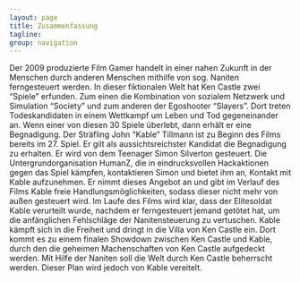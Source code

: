 ```yaml
---
layout: page
title: Zusammenfassung
tagline: 
group: navigation
---
```


Der 2009 produzierte Film Gamer handelt in einer nahen Zukunft in der Menschen durch anderen Menschen mithilfe von sog. Naniten ferngesteuert werden. In dieser fiktionalen Welt hat Ken Castle zwei “Spiele” erfunden. Zum einen die Kombination von sozialem Netzwerk und Simulation “Society” und zum anderen der Egoshooter “Slayers”. Dort treten Todeskandidaten in einem Wettkampf um Leben und Tod gegeneinander an. Wenn einer von diesen 30 Spiele überlebt, dann erhält er eine Begnadigung. 
Der Sträfling John “Kable” Tillmann ist zu Beginn des Films bereits im 27. Spiel. Er gilt als aussichtsreichster Kandidat die Begnadigung zu erhalten. Er wird von dem Teenager Simon Silverton gesteuert. 
Die Untergrundorganisation HumanZ, die in eindrucksvollen Hackaktionen gegen das Spiel kämpfen, kontaktieren Simon und bietet ihm an, Kontakt mit Kable aufzunehmen. Er nimmt dieses Angebot an und gibt im Verlauf des Films Kable freie Handlungsmöglichkeiten, sodass dieser nicht mehr von außen gesteuert wird.
Im Laufe des Films wird klar, dass der Elitesoldat Kable verurteilt wurde, nachdem er ferngesteuert jemand getötet hat, um die anfänglichen Fehlschläge der Nanitensteuerung zu vertuschen.
Kable kämpft sich in die Freiheit und dringt in die Villa von Ken Castle ein. Dort kommt es zu einem finalen Showdown zwischen Ken Castle und Kable, durch den die geheimen Machenschaften von Ken Castle aufgedeckt werden. Mit Hilfe der Naniten soll die Welt durch Ken Castle beherrscht werden. Dieser Plan wird jedoch von Kable vereitelt. 
